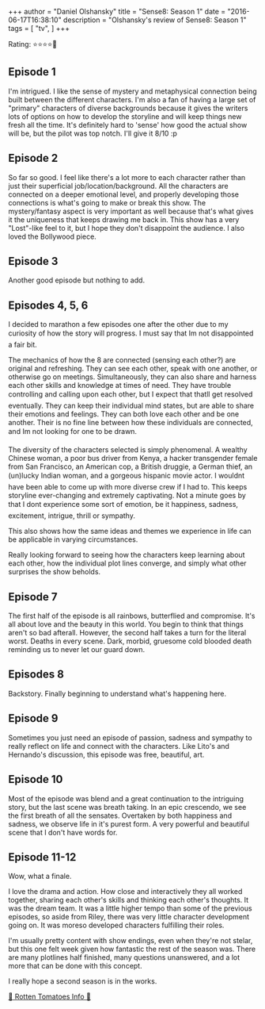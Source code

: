 +++
author = "Daniel Olshansky"
title = "Sense8: Season 1"
date = "2016-06-17T16:38:10"
description = "Olshansky's review of Sense8: Season 1"
tags = [
    "tv",
]
+++

Rating: ⭐⭐⭐⭐🌟

Episode 1
-------------
I'm intrigued. I like the sense of mystery and metaphysical connection being built between the different characters. I'm also a fan of having a large set of "primary" characters of diverse backgrounds because it gives the writers lots of options on how to develop the storyline and will keep things new fresh all the time. It's definitely hard to 'sense' how good the actual show will be, but the pilot was top notch. I'll give it 8/10 :p

Episode 2
-------------
So far so good. I feel like there's a lot more to each character rather than just their superficial job/location/background. All the characters are connected on a deeper emotional level, and properly developing those connections is what's going to make or break this show. The mystery/fantasy aspect is very important as well because that's what gives it the uniqueness that keeps drawing me back in. This show has a very "Lost"-like feel to it, but I hope they don't disappoint the audience. I also loved the Bollywood piece.

Episode 3
-------------
Another good episode but nothing to add.

Episodes 4, 5, 6
----------------------
I decided to marathon a few episodes one after the other due to my curiosity of how the story will progress. I must say that Im not disappointed a fair bit.

The mechanics of how the 8 are connected (sensing each other?) are original and refreshing. They can see each other, speak with one another, or otherwise go on meetings. Simultaneously, they can also share and harness each other skills and knowledge at times of need. They have trouble controlling and calling upon each other, but I expect that thatll get resolved eventually. They can keep their individual mind states, but are able to share their emotions and feelings. They can both love each other and be one another. Their is no fine line between how these individuals are connected, and Im not looking for one to be drawn.

The diversity of the characters selected is simply phenomenal. A wealthy Chinese woman, a poor bus driver from Kenya, a hacker transgender female from San Francisco, an American cop, a British druggie, a German thief, an (un)lucky Indian woman, and a gorgeous hispanic movie actor. I wouldnt have been able to come up with more diverse crew if I had to. This keeps storyline ever-changing and extremely captivating. Not a minute goes by that I dont experience some sort of emotion, be it happiness, sadness, excitement, intrigue, thrill or sympathy.

This also shows how the same ideas and themes we experience in life can be applicable in varying circumstances.

Really looking forward to seeing how the characters keep learning about each other, how the individual plot lines converge, and simply what other surprises the show beholds.

Episode 7
-------------
The first half of the episode is all rainbows, butterflied and compromise. It's all about love and the beauty in this world. You begin to think that things aren't so bad afterall. However, the second half takes a turn for the literal worst. Deaths in every scene. Dark, morbid, gruesome cold blooded death reminding us to never let our guard down.

Episodes 8
---------------
Backstory. Finally beginning to understand what's happening here.

Episode 9
-------------
Sometimes you just need an episode of passion, sadness and sympathy to really reflect on life and connect with the characters. Like Lito's and Hernando's discussion, this episode was free, beautiful, art.

Episode 10
---------------
Most of the episode was blend and a great continuation to the intriguing story, but the last scene was breath taking. In an epic crescendo, we see the first breath of all the sensates. Overtaken by both happiness and sadness, we observe life in it's purest form. A very powerful and beautiful scene that I don't have words for.

Episode 11-12
-------------------
Wow, what a finale.

I love the drama and action. How close and interactively they all worked together, sharing each other's skills and thinking each other's thoughts. It was the dream team. It was a little higher tempo than some of the previous episodes, so aside from Riley, there was very little character development going on. It was moreso developed characters fulfilling their roles.

I'm usually pretty content with show endings, even when they're not stelar, but this one felt week given how fantastic the rest of the season was. There are many plotlines half finished, many questions unanswered, and a lot more that can be done with this concept.

I really hope a second season is in the works.

[🍅 Rotten Tomatoes Info 🍅](https://www.rottentomatoes.com//tv/sense8/s01)